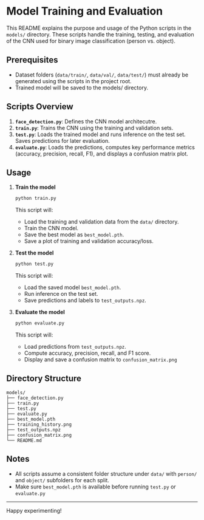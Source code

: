 # Model Training and Evaluation

This README explains the purpose and usage of the Python scripts in the `models/` directory. These scripts handle the training, testing, and evaluation of the CNN used for binary image classification (person vs. object).

## Prerequisites

* Dataset folders (`data/train/`, `data/val/`, `data/test/`) must already be generated using the scripts in the project root.
* Trained model will be saved to the models/ directory.

## Scripts Overview

1. **`face_detection.py`**: Defines the CNN model architecutre.
2. **`train.py`**: Trains the CNN using the training and validation sets.
3. **`test.py`**: Loads the trained model and runs inference on the test set. Saves predictions for later evaluation.
4. **`evaluate.py`**: Loads the predictions, computes key performance metrics (accuracy, precision, recall, F1), and displays a confusion matrix plot.

## Usage

1. **Train the model**

   ```bash
   python train.py
   ```

   This script will:

   * Load the training and validation data from the `data/` directory.
   * Train the CNN model.
   * Save the best model as `best_model.pth`.
   * Save a plot of training and validation accuracy/loss.

2. **Test the model**

   ```bash
   python test.py
   ```

   This script will:

   * Load the saved model `best_model.pth`.
   * Run inference on the test set.
   * Save predictions and labels to `test_outputs.npz`.

3. **Evaluate the model**

   ```bash
   python evaluate.py
   ```
   
   This script will:
   * Load predictions from `test_outputs.npz`.
   * Compute accuracy, precision, recall, and F1 score.
   * Display and save a confusion matrix to `confusion_matrix.png`
## Directory Structure

```
models/
├── face_detection.py
├── train.py
├── test.py
├── evaluate.py
├── best_model.pth
├── training_history.png
├── test_outputs.npz
├── confusion_matrix.png
└── README.md
```

## Notes

* All scripts assume a consistent folder structure under `data/` with `person/` and `object/` subfolders for each split.
* Make sure `best_model.pth` is available before running `test.py` or `evaluate.py`

---

Happy experimenting!

